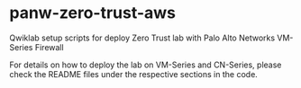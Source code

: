 # panw-zero-trust-aws
Qwiklab setup scripts for deploy Zero Trust lab with Palo Alto Networks VM-Series Firewall

For details on how to deploy the lab on VM-Series and CN-Series, please check the README files under the respective sections in the code.